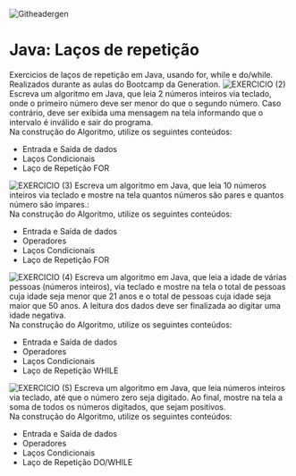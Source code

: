 ![Githeadergen](https://github.com/MatheusJulioSantana/lacosRepeticao/assets/129356541/47526cbe-bc94-4641-b11d-b0bfdd216c90)

# Java: Laços de repetição
Exercicios de laços de repetição em Java, usando for, while e do/while. <br>
Realizados durante as aulas do Bootcamp da Generation.
![EXERCICIO (2)](https://github.com/MatheusJulioSantana/lacosRepeticao/assets/129356541/68c7045c-dd30-45ab-9387-f37ad3147fa0)
Escreva um algoritmo em Java, que leia 2 números inteiros via teclado, onde o primeiro número deve ser menor do que o segundo número. Caso contrário, deve ser exibida uma mensagem na tela informando que o intervalo é inválido e sair do programa. <br>
Na construção do Algoritmo, utilize os seguintes conteúdos: <br>
- Entrada e Saída de dados
- Laços Condicionais
- Laço de Repetição FOR

![EXERCICIO (3)](https://github.com/MatheusJulioSantana/lacosRepeticao/assets/129356541/205abad0-ad82-4ad4-ab14-d04f7357dfd0)
Escreva um algoritmo em Java, que leia 10 números inteiros via teclado e mostre na tela quantos números são pares e quantos número são ímpares.:<br>
Na construção do Algoritmo, utilize os seguintes conteúdos:<br>
- Entrada e Saída de dados
- Operadores
- Laços Condicionais
- Laço de Repetição FOR

![EXERCICIO (4)](https://github.com/MatheusJulioSantana/lacosRepeticao/assets/129356541/047bc1b0-cde2-4584-8a53-f9bd01a4a9eb)
Escreva um algoritmo em Java, que leia a idade de várias pessoas (números inteiros), via teclado e mostre na tela o total de pessoas cuja idade seja menor que 21 anos e o total de pessoas cuja idade seja maior que 50 anos. A leitura dos dados deve ser finalizada ao digitar uma idade negativa. <br>
Na construção do Algoritmo, utilize os seguintes conteúdos:<br>
- Entrada e Saída de dados
- Operadores
- Laços Condicionais
- Laço de Repetição WHILE

![EXERCICIO (5)](https://github.com/MatheusJulioSantana/lacosRepeticao/assets/129356541/bccef4ae-2310-4b1e-9590-5e70ba478bf1)
Escreva um algoritmo em Java, que leia números inteiros via teclado, até que o número zero seja digitado. Ao final, mostre na tela a soma de todos os números digitados, que sejam positivos.<br>
Na construção do Algoritmo, utilize os seguintes conteúdos:<br>
- Entrada e Saída de dados
- Operadores
- Laços Condicionais
- Laço de Repetição DO/WHILE
